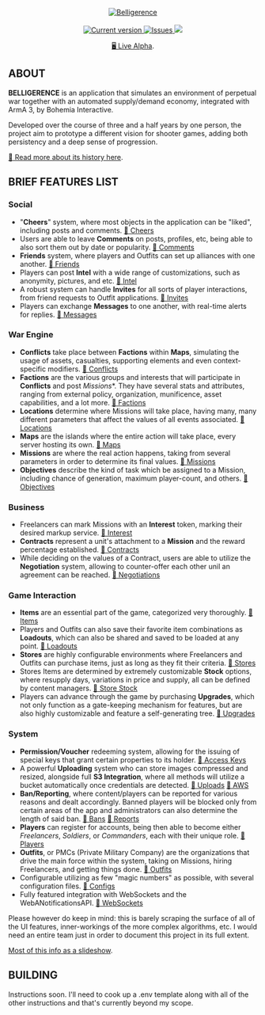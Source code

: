 <p align="center">
  <a href="https://github.com/Neefay/Belligerence">
   <img src="https://belligerence-test-1.s3.us-east-2.amazonaws.com/data/logo2.png" alt="Belligerence">
  </a>
   <br/><br/>
  <a href="https://github.com/Neefay/Belligerence/commits/master">
    <img src="https://img.shields.io/github/package-json/v/Neefay/Belligerence.svg" alt="Current version">
  </a>
  <a href="https://github.com/Neefay/Belligerence/issues">
    <img src="https://img.shields.io/github/issues/Neefay/Belligerence.svg" alt="Issues">
  </a>
  <img src="https://img.shields.io/github/license/Neefay/Belligerence.svg">  
</p>
<p align="center">
  <a href="https://belligerence.online">🖥 Live Alpha</a>.
</p>

## ABOUT

**BELLIGERENCE** is an application that simulates an environment of perpetual war together with an automated supply/demand economy, integrated with ArmA 3, by Bohemia Interactive.

Developed over the course of three and a half years by one person, the project aim to prototype a different vision for shooter games, adding both persistency and a deep sense of progression.

[📄 Read more about its history here](https://belligerence.online/about).

## BRIEF FEATURES LIST

### Social
* "**Cheers**" system, where most objects in the application can be "liked", including posts and comments. [📂 Cheers](https://github.com/Neefay/Belligerence/tree/master/modules/cheers)
* Users are able to leave **Comments** on posts, profiles, etc, being able to also sort them out by date or popularity. [📂 Comments](https://github.com/Neefay/Belligerence/tree/master/modules/comments)
* **Friends** system, where players and Outfits can set up alliances with one another. [📂 Friends](https://github.com/Neefay/Belligerence/tree/master/modules/friends)
* Players can post **Intel** with a wide range of customizations, such as anonymity, pictures, and etc. [📂 Intel](https://github.com/Neefay/Belligerence/tree/master/modules/intel)
* A robust system can handle **Invites** for all sorts of player interactions, from friend requests to Outfit applications. [📂 Invites](https://github.com/Neefay/Belligerence/tree/master/modules/Invites)
* Players can exchange **Messages** to one another, with real-time alerts for replies. [📂 Messages](https://github.com/Neefay/Belligerence/tree/master/modules/messages)

### War Engine
* **Conflicts** take place between **Factions** within **Maps**, simulating the usage of assets, casualties, supporting elements and even context-specific modifiers. [📂 Conflicts](https://github.com/Neefay/Belligerence/tree/master/modules/conflicts)
* **Factions** are the various groups and interests that will participate in **Conflicts** and post *Missions**. They have several stats and attributes, ranging from external policy, organization, munificence, asset capabilities, and a lot more. [📂 Factions](https://github.com/Neefay/Belligerence/tree/master/modules/Factions)
* **Locations** determine where Missions will take place, having many, many different parameters that affect the values of all events associated. [📂 Locations](https://github.com/Neefay/Belligerence/tree/master/modules/locations)
* **Maps** are the islands where the entire action will take place, every server hosting its own. [📂 Maps](https://github.com/Neefay/Belligerence/tree/master/modules/maps)
* **Missions** are where the real action happens, taking from several parameters in order to determine its final values. [📂 Missions](https://github.com/Neefay/Belligerence/tree/master/modules/missions)
* **Objectives** describe the kind of task which be assigned to a Mission, including chance of generation, maximum player-count, and others. [📂 Objectives](https://github.com/Neefay/Belligerence/tree/master/modules/objectives)

### Business
* Freelancers can mark Missions with an **Interest** token, marking their desired markup service. [📂 Interest](https://github.com/Neefay/Belligerence/tree/master/modules/interest)
* **Contracts** represent a unit's attachment to a **Mission** and the reward percentage established. [📂 Contracts](https://github.com/Neefay/Belligerence/tree/master/modules/contracts)
* While deciding on the values of a Contract, users are able to utilize the **Negotiation** system, allowing to counter-offer each other unil an agreement can be reached. [📂 Negotiations](https://github.com/Neefay/Belligerence/tree/master/modules/negotiations)

### Game Interaction
* **Items** are an essential part of the game, categorized very thoroughly. [📂 Items](https://github.com/Neefay/Belligerence/tree/master/modules/items)
* Players and Outfits can also save their favorite item combinations as **Loadouts**, which can also be shared and saved to be loaded at any point. [📂 Loadouts](https://github.com/Neefay/Belligerence/tree/master/modules/loadouts)
* **Stores** are highly configurable environments where Freelancers and Outfits can purchase items, just as long as they fit their criteria. [📂 Stores](https://github.com/Neefay/Belligerence/tree/master/modules/stores)
* Stores Items are determined by extremely customizable **Stock** options, where resupply days, variations in price and supply, all can be defined by content managers. [📂 Store Stock](https://github.com/Neefay/Belligerence/tree/master/modules/store_stock)
* Players can advance through the game by purchasing **Upgrades**, which not only function as a gate-keeping mechanism for features, but are also highly customizable and feature a self-generating tree. [📂 Upgrades](https://github.com/Neefay/Belligerence/tree/master/modules/upgrades)

### System
* **Permission/Voucher** redeeming system, allowing for the issuing of special keys that grant certain properties to its holder. [📂 Access Keys](https://github.com/Neefay/Belligerence/tree/master/modules/access_keys)
* A powerful **Uploading** system who can store images compressed and resized, alongside full **S3 Integration**, where all methods will utilize a bucket automatically once credentials are detected. [📂 Uploads](https://github.com/Neefay/Belligerence/tree/master/modules/uploads) [📂 AWS](https://github.com/Neefay/Belligerence/tree/master/modules/aws)
* **Ban/Reporting**, where content/players can be reported for various reasons and dealt accordingly. Banned players will be blocked only from certain areas of the app and administrators can also determine the length of said ban. [📂 Bans](https://github.com/Neefay/Belligerence/tree/master/modules/uploads) [📂 Reports](https://github.com/Neefay/Belligerence/tree/master/modules/uploads)
* **Players** can register for accounts, being then able to become either *Freelancers*, *Soldiers*, or *Commanders*, each with their unique role. [📂 Players](https://github.com/Neefay/Belligerence/tree/master/modules/players)
* **Outfits**, or PMCs (Private Military Company) are the organizations that drive the main force within the system, taking on Missions, hiring Freelancers, and getting things done. [📂 Outfits](https://github.com/Neefay/Belligerence/tree/master/modules/pmc)
* Configurable utilizing as few "magic numbers" as possible, with several configuration files. [📂 Configs](https://github.com/Neefay/Belligerence/tree/master/configs)
* Fully featured integration with WebSockets and the WebANotificationsAPI. [📂 WebSockets](https://github.com/Neefay/Belligerence/tree/master/configs/websocket.js)


Please however do keep in mind: this is barely scraping the surface of all of the UI features, inner-workings of the more complex algorithms, etc. I would need an entire team just in order to document this project in its full extent.

[Most of this info as a slideshow](https://docs.google.com/presentation/d/14h-Q_-ig93-mOFMJ6zKH9dUW2TLvml0L3TQ5CmcA8KE/edit?usp=sharing).

## BUILDING

Instructions soon. I'll need to cook up a .env template along with all of the other instructions and that's currently beyond my scope.
